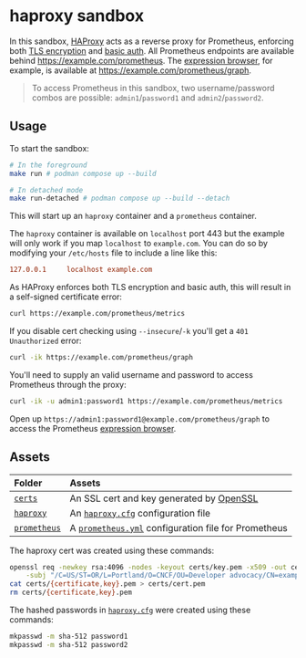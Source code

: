 # haproxy sandbox

In this sandbox, [HAProxy](http://www.haproxy.org/) acts as a reverse proxy for Prometheus, enforcing both [TLS encryption](https://prometheus.io/docs/guides/tls-encryption) and [basic auth](https://prometheus.io/docs/guides/basic-auth). All Prometheus endpoints are available behind https://example.com/prometheus. The [expression browser](https://prometheus.io/docs/visualization/browser), for example, is available at https://example.com/prometheus/graph.

> To access Prometheus in this sandbox, two username/password combos are possible: `admin1`/`password1` and `admin2`/`password2`.

## Usage

To start the sandbox:

```bash
# In the foreground
make run # podman compose up --build

# In detached mode
make run-detached # podman compose up --build --detach
```

This will start up an `haproxy` container and a `prometheus` container.

The `haproxy` container is available on `localhost` port 443 but the example will only work if you map `localhost` to `example.com`. You can do so by modifying your `/etc/hosts` file to include a line like this:

```conf
127.0.0.1     localhost example.com
```

As HAProxy enforces both TLS encryption and basic auth, this will result in a self-signed certificate error:

```bash
curl https://example.com/prometheus/metrics
```

If you disable cert checking using `--insecure`/`-k` you'll get a `401 Unauthorized` error:

```bash
curl -ik https://example.com/prometheus/graph
```

You'll need to supply an valid username and password to access Prometheus through the proxy:

```bash
curl -ik -u admin1:password1 https://example.com/prometheus/metrics
```

Open up `https://admin1:password1@example.com/prometheus/graph` to access the Prometheus [expression browser](https://prometheus.io/docs/visualization/browser).

## Assets

Folder | Assets
:------|:------
[`certs`](./certs) | An SSL cert and key generated by [OpenSSL](https://www.openssl.org/)
[`haproxy`](./haproxy) | An [`haproxy.cfg`](./haproxy/haproxy.cfg) configuration file
[`prometheus`](./prometheus) | A [`prometheus.yml`](./prometheus/prometheus.yml) configuration file for Prometheus

The haproxy cert was created using these commands:

```bash
openssl req -newkey rsa:4096 -nodes -keyout certs/key.pem -x509 -out certs/certificate.pem \
    -subj "/C=US/ST=OR/L=Portland/O=CNCF/OU=Developer advocacy/CN=example.com"
cat certs/{certificate,key}.pem > certs/cert.pem
rm certs/{certificate,key}.pem
```

The hashed passwords in [`haproxy.cfg`](./haproxy/haproxy.cfg) were created using these commands:

```bash
mkpasswd -m sha-512 password1
mkpasswd -m sha-512 password2
```